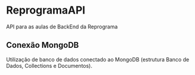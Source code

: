 # ReprogramaAPI

API para as aulas de BackEnd da Reprograma

## Conexão MongoDB

Utilização de banco de dados conectado ao MongoDB (estrutura Banco de Dados, Collections e Documentos).
